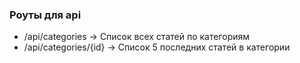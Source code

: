 ### Роуты для api

- /api/categories -> Список всех статей по категориям
- /api/categories/{id} -> Список 5 последних статей в категории
